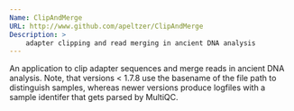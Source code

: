 ```yaml
---
Name: ClipAndMerge
URL: http://www.github.com/apeltzer/ClipAndMerge
Description: >
    adapter clipping and read merging in ancient DNA analysis
---
```


An application to clip adapter sequences and merge reads in ancient DNA analysis. Note, that versions < 1.7.8 use the basename of the file path to distinguish samples, whereas newer versions produce logfiles with a sample identifer that gets parsed by MultiQC.
